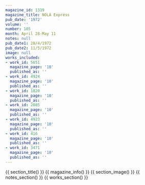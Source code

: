 ```yaml
---
magazine_id: 1319
magazine_title: NOLA Express
pub_date: '1972'
volume: ''
number: 105
month: April 28-May 11
notes: null
pub_date1: 28/4/1972
pub_date2: 11/5/1972
image: null
works_included:
- work_id: 5651
  magazine_page: '10'
  published_as: ''
- work_id: 4924
  magazine_page: '10'
  published_as: ''
- work_id: 1820
  magazine_page: '10'
  published_as: ''
- work_id: 2085
  magazine_page: '10'
  published_as: ''
- work_id: 4923
  magazine_page: '10'
  published_as: ''
- work_id: 416
  magazine_page: '10'
  published_as: ''
- work_id: 3471
  magazine_page: '10'
  published_as: ''
---
```


{{ section_title() }}
{{ magazine_info() }}
{{ section_image() }}
{{ notes_section() }}
{{ works_section() }}
